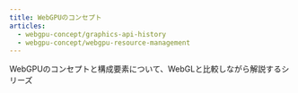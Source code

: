 ```yaml
---
title: WebGPUのコンセプト
articles:
  - webgpu-concept/graphics-api-history
  - webgpu-concept/webgpu-resource-management
---
```


WebGPUのコンセプトと構成要素について、WebGLと比較しながら解説するシリーズ
